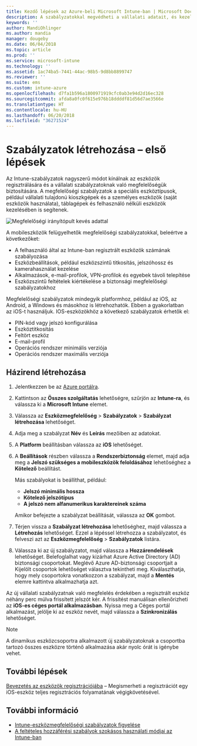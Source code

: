 ```yaml
---
title: Kezdő lépések az Azure-beli Microsoft Intune-ban | Microsoft Docs
description: A szabályzatokkal megvédheti a vállalati adatait, és kezelheti a végfelhasználók által a céges erőforrásokhoz való hozzáféréshez használt eszközöket. Valamint hozzárendelheti a szabályzatokat csoportokhoz.
keywords: ''
author: MandiOhlinger
ms.author: mandia
manager: dougeby
ms.date: 06/04/2018
ms.topic: article
ms.prod: ''
ms.service: microsoft-intune
ms.technology: ''
ms.assetid: 1ac74ba5-7441-44ac-98b5-9d8bb8899747
ms.reviewer: ''
ms.suite: ems
ms.custom: intune-azure
ms.openlocfilehash: d7fa1b596a1800971919cfc0ab3e94d2d16ec328
ms.sourcegitcommit: afda8a0fc0f615e976b18ddddf81d56d7ae3566e
ms.translationtype: HT
ms.contentlocale: hu-HU
ms.lasthandoff: 06/20/2018
ms.locfileid: "36271524"
---
```

# <a name="get-started-with-creating-policies"></a>Szabályzatok létrehozása – első lépések

Az Intune-szabályzatok nagyszerű módot kínálnak az eszközök regisztrálására és a vállalati szabályzatoknak való megfelelőségük biztosítására. A megfelelőségi szabályzatok a speciális eszköztípusok, például vállalati tulajdonú kioszkgépek és a személyes eszközök (saját eszközök használata), táblagépek és felhasználó nélküli eszközök kezelésében is segítenek.

![Megfelelőségi irányítópult kevés adattal](/intune/media/generic-compliance-dashboard.png)

A mobileszközök felügyelhetők megfelelőségi szabályzatokkal, beleértve a következőket:

* A felhasználó által az Intune-ban regisztrált eszközök számának szabályozása
* Eszközbeállítások, például eszközszintű titkosítás, jelszóhossz és kamerahasználat kezelése
* Alkalmazások, e-mail-profilok, VPN-profilok és egyebek távoli telepítése
* Eszközszintű feltételek kiértékelése a biztonsági megfelelőségi szabályzatokhoz

Megfelelőségi szabályzatok mindegyik platformhoz, például az iOS, az Android, a Windows és másokhoz is létrehozhatók. Ebben a gyakorlatban az iOS-t használjuk. IOS-eszközökhöz a következő szabályzatok érhetők el:

* PIN-kód vagy jelszó konfigurálása
* Eszköztitkosítás
* Feltört eszköz
* E-mail-profil
* Operációs rendszer minimális verziója
* Operációs rendszer maximális verziója

## <a name="create-a-policy"></a>Házirend létrehozása

1. Jelentkezzen be az [Azure portálra](https://portal.azure.com).
2. Kattintson az **Összes szolgáltatás** lehetőségre, szűrjön az **Intune-ra**, és válassza ki a **Microsoft Intune** elemet.
3. Válassza az **Eszközmegfelelőség** > **Szabályzatok** > **Szabályzat létrehozása** lehetőséget.
4. Adja meg a szabályzat **Név** és **Leírás** mezőiben az adatokat. 
5. A **Platform** beállításban válassza az **iOS** lehetőséget.
6. A **Beállítások** részben válassza a **Rendszerbiztonság** elemet, majd adja meg a **Jelszó szükséges a mobileszközök feloldásához** lehetőséghez a **Kötelező** beállítást. 

    Más szabályokat is beállíthat, például: 
    - **Jelszó minimális hossza**
    - **Kötelező jelszótípus**
    - **A jelszó nem alfanumerikus karaktereinek száma**
    
    Amikor befejezte a szabályzat beállítását, válassza az **OK** gombot.
  
7. Térjen vissza a **Szabályzat létrehozása** lehetőséghez, majd válassza a **Létrehozás** lehetőséget. Ezzel a lépéssel létrehozza a szabályzatot, és felveszi azt az **Eszközmegfelelőség** > **Szabályzatok** listára.
8. Válassza ki az új szabályzatot, majd válassza a **Hozzárendelések** lehetőséget. Belefoglalhat vagy kizárhat Azure Active Directory (AD) biztonsági csoportokat.
Meglévő Azure AD-biztonsági csoportjait a Kijelölt csoportok lehetőséget választva tekintheti meg. Kiválaszthatja, hogy mely csoportokra vonatkozzon a szabályzat, majd a **Mentés** elemre kattintva alkalmazhatja azt.

Az új vállalati szabályzatnak való megfelelés érdekében a regisztrált eszköz néhány perc múlva frissített jelszót kér. A frissítést manuálisan ellenőrizheti az **iOS-es céges portál alkalmazásban**. Nyissa meg a Céges portál alkalmazást, jelölje ki az eszköz nevét, majd válassza a **Szinkronizálás** lehetőséget.

> [!NOTE]
> A dinamikus eszközcsoportra alkalmazott új szabályzatoknak a csoportba tartozó összes eszközre történő alkalmazása akár nyolc órát is igénybe vehet.

## <a name="next-steps"></a>További lépések

[Bevezetés az eszközök regisztrációjába](get-started-enroll.md) – Megismerheti a regisztrációt egy iOS-eszköz teljes regisztrációs folyamatának végigkövetésével.

## <a name="learn-more"></a>További információ

* [Intune-eszközmegfelelőségi szabályzatok figyelése](compliance-policy-monitor.md)
* [A feltételes hozzáférési szabályok szokásos használati módjai az Intune-ban](conditional-access-intune-common-ways-use.md)

